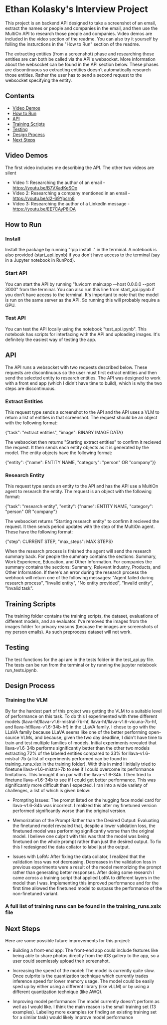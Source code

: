 # Ethan Kolasky's Interview Project

This project is an backend API designed to take a screenshot of an email, extract the names or people and companies in the email, and then use the MultiOn API to research those people and companies. Video demos are included in the video section of the readme. You can also try it yourself by folling the insturctions in the "How to Run" section of the readme.

The extracting entities (from a screenshot) phase and researching those entities are can both be called via the API's websocket. More information about the websocket can be found in the API section below. These phases are discontinuous so extracting entities doesn't automatically research those entities. Rather the user has to send a second request to the websocket specifying the entity.

## Contents
- [Video Demos](#how-to-run)
- [How to Run](#how-to-run)
- [API](#api)
- [Training Scripts](#training-scripts)
- [Testing](#testing)
- [Design Process](#design-process)
- [Next Steps](#next-steps)

## Video Demos

The first video includes me describing the API. The other two videos are silent

- Video 1: Researching the author of an email - https://youtu.be/B7VXadKeSOo
- Video 2: Researching a company mentioned in an email - https://youtu.be/d2-69Ypcrn8
- Video 3: Researching the author of a LinkedIn message - https://youtu.be/EE7CAyP8iOA

## How to Run

### Install
Install the package by running "!pip install ." in the terminal. A notebook is also provided (start_api.ipynb) if you don't have access to the terminal (say in a Jupyter notebook in RunPod).

### Start API
You can start the API by running "!uvicorn main:app --host 0.0.0.0 --port 3000" from the terminal. You can also run this line from start_api.ipynb if you don't have access to the terminal. It's important to note that the model is run on the same server as the API. So running this will probably require a GPU.

### Test API
You can test the API locally using the notebook "test_api.ipynb". This notebook has scripts for interfacing with the API and uploading images. It's definitely the easiest way of testing the app.

## API

The API runs a websocket with two requests described below. These requests are discontinuous so the user must first extract entities and then send the selected entity to research entities. The API was designed to work with a front end app (which I didn't have time to build), which is why the two steps are discontinuous.

### Extract Entities
This request type sends a screenshot to the API and the API uses a VLM to return a list of entities in that screenshot. The request should be an object with the following format:

{"task": "extract entities", "image": BINARY IMAGE DATA}

The websocket then returns "Starting extract entities" to confirm it recieved the request. It then sends each entity objects as it is generated by the model. The entity objects have the following format:

{"entity": {"name": ENTITY NAME, "category": "person" OR "company"}}

### Research Entity
This request type sends an entity to the API and has the API use a MultiOn agent to research the entity. The request is an object with the following format:

{"task": "research entity", "entity": {"name": ENTITY NAME, "category": "person" OR "company"}

The websocket returns "Starting research entity" to confirm it recieved the request. It then sends period updates with the step of the MultiOn agent. These have the following format:

{"step": CURRENT STEP, "max_steps": MAX STEPS}

When the research process is finished the agent will send the research summary back. For people the summary contains the sections: Summary, Work Experience, Education, and Other Information. For companies the summary contains the sections: Summary, Relevant Industry, Products, and Other Information. If there's an error during the research process the webhook will return one of the following messages: "Agent failed during research process", "Invalid entity", "No entity provided", "Invalid entity", "Invalid task".

## Training Scripts

The training folder contains the training scripts, the dataset, evaluations of different models, and an evaluator. I've removed the images from the images folder for privacy reasons (becuase the images are screenshots of my person emails). As such preprocess dataset will not work.

## Testing

The test functions for the api are in the tests folder in the test_api.py file. The tests can be run from the terminal or by running the jupyter notebook run_tests.ipynb.

## Design Process

### Training the VLM
By far the hardest part of this project was getting the VLM to a suitable level of performance on this task. To do this I experimented with three different models (llava-hf/llava-v1.6-mistral-7b-hf, llava-hf/llava-v1.6-vicuna-7b-hf, and llava-hf/llava-v1.6-34b-hf) in the LLaVA family. I chose to go with the LLaVA family because LLaVA seems like one of the better performing open-source VLMs, and because, given the two day deadline, I didn't have time to train and test multiple families of models. Initial experiments revealed that llava-v1.6-34b performs significantly better than the other two models extracting 72% of the labeled entities compared to 33% for llava-v1.6-mistral-7b (a list of experiments performed can be found in training_runs.xlsx in the training folder). With this in mind I initially tried to finetune llava-v1.6-mistral-7b to see if I could overcome its performance limitations. This brought it on par with the llava-v1.6-34b.
I then tried to finetune llava-v1.6-34b to see if I could get better performance. This was significantly more difficult than I expected. I ran into a wide variety of challenges, a list of which is given below:

- Prompting Issues: The prompt listed on the hugging face model card for llava-v1.6-34b was incorrect. I realized this after my finetuned version performed significantly worse than the original version.

- Memorization of the Prompt Rather than the Desired Output: Evaluating the finetuned model revealed that, despite a lower validation loss, the finetuned model was performing significantly worse than the original model. I believe one culprit with this was that the model was being finetuned on the whole prompt rather than just the desired output. To fix this I redesigned the data collator to label just the output.

- Issues with LoRA: After fixing the data collator, I realized that the validation loss was not decreasing. Decreases in the validation loss in previous experiments were a result of the model memorizing the prompt rather than generating better responses. After doing some research I came across a training script that applied LoRA to different layers in the model than I was. Implementing this improved performance and for the first time allowed the finetuned model to surpass the performance of the non-finetuned variant.

### A full list of training runs can be found in the training_runs.xslx file

## Next Steps

Here are some possible future improvements for this project:

- Building a front-end app: The front-end app could include features like being able to share photos directly from the iOS gallery to the app, so a user could seemlessly upload their screenshot.

- Increasing the speed of the model: The model is currently quite slow. Once culprite is the quantization technique which currently trades inference speed for lower memory usage. The model could be easily sped up by either using a different library (like vLLM) or by using a different quantization technique (like AWQ).

- Improving model performance: The model currently doesn't perform as well as I would like. I think the main reason is the small training set (13 examples). Labeling more examples (or finding an existing training set for a similar task) would likely improve model performance
